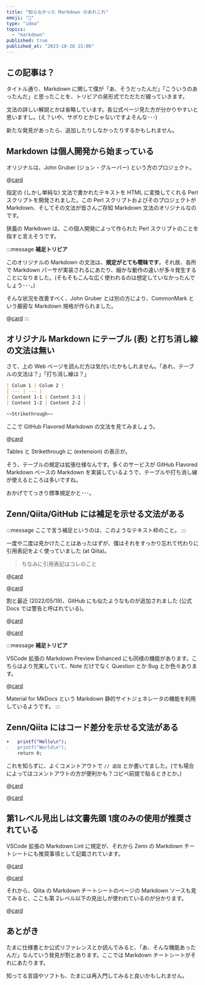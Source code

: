 ```yaml
---
title: "知らなかった Markdown のあれこれ"
emoji: "📝"
type: "idea"
topics:
  - "markdown"
published: true
published_at: "2023-10-28 15:06"
---
```


## この記事は？

タイトル通り、Markdown に関して僕が「あ、そうだったんだ」「こういうのあったんだ」と思ったことを、トリビアの泉形式でただただ綴っていきます。

文法の詳しい解説とかは省略しています。各公式ページ見た方が分かりやすいと思いますし。(え？いや、サボりとかじゃないですよそんな･･･)

新たな発見があったら、追加したりしなかったりするかもしれません。

## Markdown は個人開発から始まっている

オリジナルは、John Gruber (ジョン・グルーバー) という方のプロジェクト。

@[card](https://daringfireball.net/projects/markdown/basics)

指定の (しかし単純な) 文法で書かれたテキストを HTML に変換してくれる Perl スクリプトを開発されました。この Perl スクリプトおよびそのプロジェクトが Markdown、そしてその文法が皆さんご存知 Markdown 文法のオリジナルなのです。

狭義の Markdown は、この個人開発によって作られた Perl スクリプトのことを指すと言えそうです。

:::message
**補足トリビア**

このオリジナルの Markdown の文法は、**規定がとても曖昧です**。それ故、各所で Markdown パーサが実装されるにあたり、細かな動作の違いが多々発生することになりました。(そもそもこんな広く使われるのは想定していなかったんでしょう･･･。)

そんな状況を改善すべく、John Gruber とは別の方により、CommonMark という厳密な Markdown 規格が作られました。

@[card](https://commonmark.org/)
:::

## オリジナル Markdown にテーブル (表) と打ち消し線の文法は無い

さて、上の Web ページを読んだ方は気付いたかもしれません。「あれ、テーブルの文法は？」「打ち消し線は？」

```markdown
| Colum 1 | Colum 2 |
| --- | --- |
| Content 1-1 | Content 2-1 |
| Content 1-2 | Content 2-2 |
```

```markdown
~~Strikethrough~~
```

ここで GitHub Flavored Markdown の文法を見てみましょう。

@[card](https://github.github.com/gfm/)

Tables と Strikethrough に (extension) の表示が。

そう、テーブルの規定は拡張仕様なんです。多くのサービスが GitHub Flavored Markdown ベースの Markdown を実装しているようで、テーブルや打ち消し線が使えるところは多いですね。

おかげでてっきり標準規定かと･･･。

## Zenn/Qiita/GitHub には補足を示せる文法がある

:::message
ここで言う補足というのは、このようなテキスト枠のこと。
:::

一度や二度は見かけたことはあったはずが、僕はそれをすっかり忘れて代わりに引用表記をよく使っていました (at Qiita)。

> ちなみに引用表記はコレのこと

@[card](https://zenn.dev/zenn/articles/markdown-guide#%E3%83%A1%E3%83%83%E3%82%BB%E3%83%BC%E3%82%B8)

@[card](https://qiita.com/Qiita/items/c686397e4a0f4f11683d#note---%E8%A3%9C%E8%B6%B3%E8%AA%AC%E6%98%8E)

割と最近 (2022/05/19)、GitHub にも似たようなものが追加されました (公式 Docs では警告と呼ばれている)。

@[card](https://github.com/orgs/community/discussions/16925)

@[card](https://docs.github.com/ja/get-started/writing-on-github/getting-started-with-writing-and-formatting-on-github/basic-writing-and-formatting-syntax#alerts)

:::message
**補足トリビア**

VSCode 拡張の Markdown Preview Enhanced にも同様の機能があります。こちらはより充実していて、Note だけでなく Question とか Bug とか色々あります。

@[card](https://squidfunk.github.io/mkdocs-material/reference/admonitions/#supported-types)

Material for MkDocs という Markdown 静的サイトジェネレータの機能を利用しているようです。
:::

## Zenn/Qiita にはコード差分を示せる文法がある

```diff c
+   printf("Hello\n");
-   printf("World\n");
    return 0;
```

これを知らずに、よくコメントアウトで `// 追加` とか書いてました。(でも場合によってはコメントアウトの方が便利かも？コピペ前提で貼るときとか。)

@[card](https://zenn.dev/zenn/articles/markdown-guide#diff-%E3%81%AE%E3%82%B7%E3%83%B3%E3%82%BF%E3%83%83%E3%82%AF%E3%82%B9%E3%83%8F%E3%82%A4%E3%83%A9%E3%82%A4%E3%83%88)

@[card](https://qiita.com/Qiita/items/c686397e4a0f4f11683d#diff%E3%81%A8%E4%BB%96%E3%81%AE%E8%A8%80%E8%AA%9E%E3%81%AE%E3%82%B7%E3%83%B3%E3%82%BF%E3%83%83%E3%82%AF%E3%82%B9%E3%82%92%E5%90%8C%E6%99%82%E3%81%AB%E4%BD%BF%E3%81%86)

## 第1レベル見出しは文書先頭 1度のみの使用が推奨されている

VSCode 拡張の Markdown Lint に規定が、それから Zenn の Markdown チートシートにも推奨事項として記載されています。

@[card](https://github.com/DavidAnson/markdownlint/blob/v0.31.1/doc/md025.md)

@[card](https://zenn.dev/zenn/articles/markdown-guide#%E8%A6%8B%E5%87%BA%E3%81%97)

それから、Qiita の Markdown チートシートのページの Markdown ソースも見てみると、ここも第 2レベル以下の見出しが使われているのが分かります。

@[card](https://qiita.com/Qiita/items/c686397e4a0f4f11683d.md)

## あとがき

たまに仕様書とか公式リファレンスとか読んでみると、「あ、そんな機能あったんだ」なんていう発見が割とあります。ここでは Markdown チートシートがそれにあたります。

知ってる言語やソフトも、たまには再入門してみると良いかもしれません。
